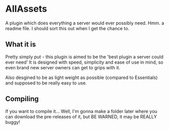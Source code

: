 AllAssets
========

A plugin which does everything a server would ever possibly need.
Hmm. a readme file. I should sort this out when I get the chance to.

What it is
----------
Pretty simply put - this plugin is aimed to be the 'best plugin a server could ever need'
It is designed with speed, simplicity and ease of use in mind, so even brand new server owners can get to grips with it.

Also desgined to be as light weight as possible (compared to Essentials) and supposed to be really easy to use.

Compiling
---------
If you want to compile it... Well, I'm gonna make a folder later where you can download the pre-releases of it, but BE WARNED, it may be REALLY buggy!
